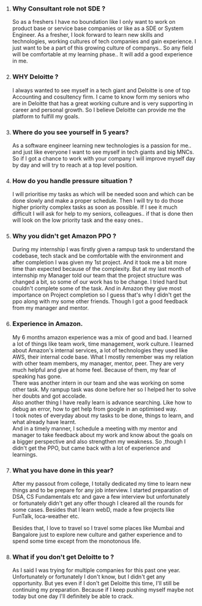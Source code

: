 1. ### Why Consultant role not SDE ?
    So as a freshers I have no boundation like I only want to work on product base or service base companies or like as a SDE or System Engineer. As a fresher, I look forward to learn new skills and technologies, working cultures of tech companies and gain experience. I just want to be a part of this growing culture of companys.. So any field will be comfortable at my learning phase.. It will add a good experience in me.

2. ### WHY Deloitte ?
    I always wanted to see myself in a tech giant and Deloitte is one of top Accounting and cosultency firm.
    I came to know form my seniors who are in Deloitte that has a great working culture and is very supporting in career and personal growth. So I believe Deloitte can provide me the platform to fulfill my goals.

3. ### Where do you see yourself in 5 years?
    As a software engineer learning new technologies is a passion for me.. and just like everyone I want to see myself in tech giants and big MNCs. So if I got a chance to work with your company I will improve myself day by day and will try to reach at a top level position.

4. ### How do you handle pressure situation ?
    I will prioritise my tasks as which will be needed soon and which can be done slowly and make a proper schedule. Then I will try to do those higher priority complex tasks as soon as possible. If I see it much difficult I will ask for help to my seniors, colleagues.. if that is done then will look on the low priority task and the easy ones..

5. ### Why you didn't get Amazon PPO ?
    During my internship I was firstly given a rampup task to understand the codebase, tech stack and be comfortable with the environment and after completion I was given my 1st project. And it took me a bit more time than expected because of the complexity. But at my last month of internship my Manager told our team that the project structure was changed a bit, so some of our work has to be change. I tried hard but couldn't complete some of the task. And in Amazon they give most importance on Project completion so I guess that's why I didn't get the ppo along with my some other friends. Though I got a good feedback from my manager and mentor.

6. ### Experience in Amazon.
    My 6 months amazon experience was a mix of good and bad. I learned a lot of things like team work, time management, work culture. I learned about Amazon's internal services, a lot of technologies they used like AWS, their internal code base. What I mostly remember was my relation with other team members, my manager, mentor, peer. They are very much helpful and give at home feel. Because of them, my fear of speaking has gone.    
    There was another intern in our team and she was working on some other task. My rampup task was done before her so I helped her to solve her doubts and got accolade.   
    Also another thing I have really learn is advance searching. Like how to debug an error, how to get help from google in an optimised way.   
    I took notes of everyday about my tasks to be done, things to learn, and what already have learnt.  
    And in a timely manner, I schedule a meeting with my mentor and manager to take feedback about my work and know about the goals on a bigger perspective and also strengthen my weakness.
    So ,though I didn't get the PPO, but came back with a lot of experience and learnings.

7. ### What you have done in this year?
    After my passout from college, I totally dedicated my time to learn new things and to be prepare for any job interview. I started preparation of DSA, CS Fundamentals etc and gave a few interview but unfortunately or fortunately didn't get any offer though I cleared all the rounds for some cases. Besides that I learn webD, made a few projects like FunTalk, loca-weather etc. 
        
    Besides that, I love to travel so I travel some places like Mumbai and Bangalore just to explore new culture and gather experience and to spend some time except from the monotonous life.

8. ### What if you don't get Deloitte to ?
    As I said I was trying for multiple companies for this past one year. Unfortunately or fortunately I don't know, but I didn't get any opportunity. But yes even if I don't get Deloitte this time, I'll still be continuing my preparation. Because if I keep pushing myself maybe not today but one day I'll definitely be able to crack.

